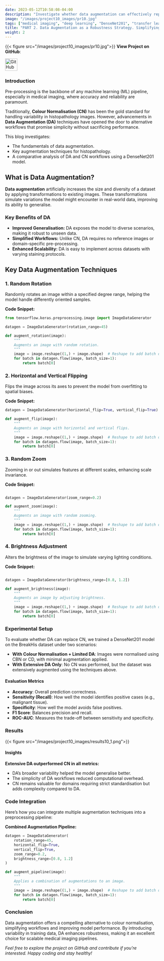 ```yaml
---
date: 2023-05-12T10:58:08-04:00
description: "Investigate whether data augmentation can effectively replace colour normalisation in histopathology image analysis."
image: "/images/project10_images/pr10.jpg"
tags: ["medical imaging", "deep learning", "DenseNet201", "transfer learning", "AI in healthcare"]
title: "PART 2. Data Augmentation as a Robustness Strategy. Simplifying Pre-processing: Can Data Augmentation Replace Colour Normalisation?"
weight: 2
---
```

{{< figure src="/images/project10_images/pr10.jpg">}}
**View Project on GitHub**: 

<a href="https://github.com/drnsmith/ColourNorm-Histopathology-DeepLearning" target="_blank">
    <img src="/images/github.png" alt="GitHub" style="width:40px; height:40px; vertical-align: middle;">
  </a>

### Introduction
Pre-processing is the backbone of any machine learning (ML) pipeline, especially in medical imaging, where accuracy and reliability are paramount. 

Traditionally, **Colour Normalisation (CN)** has been the gold standard for handling variability in histopathology images. However, advancements in **Data Augmentation (DA)** techniques have opened the door to alternative workflows that promise simplicity without sacrificing performance.

This blog investigates:
- The fundamentals of data augmentation.
- Key augmentation techniques for histopathology.
- A comparative analysis of DA and CN workflows using a DenseNet201 model.

## **What is Data Augmentation?**
**Data augmentation** artificially increases the size and diversity of a dataset by applying transformations to existing images. These transformations simulate variations the model might encounter in real-world data, improving its ability to generalise.

### **Key Benefits of DA**
- **Improved Generalisation:** DA exposes the model to diverse scenarios, making it robust to unseen data.
- **Simplified Workflows:** Unlike CN, DA requires no reference images or domain-specific pre-processing.
- **Enhanced Scalability:** DA is easy to implement across datasets with varying staining protocols.

## **Key Data Augmentation Techniques**

### **1. Random Rotation**
Randomly rotates an image within a specified degree range, helping the model handle differently oriented samples.

**Code Snippet:**
```python
from tensorflow.keras.preprocessing.image import ImageDataGenerator

datagen = ImageDataGenerator(rotation_range=45)

def augment_rotation(image):
    """
    Augments an image with random rotation.
    """
    image = image.reshape((1,) + image.shape)  # Reshape to add batch dimension
    for batch in datagen.flow(image, batch_size=1):
        return batch[0]
```

### **2. Horizontal and Vertical Flipping**
Flips the image across its axes to prevent the model from overfitting to spatial biases.

**Code Snippet:**

```python
datagen = ImageDataGenerator(horizontal_flip=True, vertical_flip=True)

def augment_flip(image):
    """
    Augments an image with horizontal and vertical flips.
    """
    image = image.reshape((1,) + image.shape)  # Reshape to add batch dimension
    for batch in datagen.flow(image, batch_size=1):
        return batch[0]
```

### **3. Random Zoom**
Zooming in or out simulates features at different scales, enhancing scale invariance.

**Code Snippet:**

```python

datagen = ImageDataGenerator(zoom_range=0.2)

def augment_zoom(image):
    """
    Augments an image with random zooming.
    """
    image = image.reshape((1,) + image.shape)  # Reshape to add batch dimension
    for batch in datagen.flow(image, batch_size=1):
        return batch[0]
```

### **4. Brightness Adjustment**
Alters the brightness of the image to simulate varying lighting conditions.

**Code Snippet:**

```python

datagen = ImageDataGenerator(brightness_range=[0.8, 1.2])

def augment_brightness(image):
    """
    Augments an image by adjusting brightness.
    """
    image = image.reshape((1,) + image.shape)  # Reshape to add batch dimension
    for batch in datagen.flow(image, batch_size=1):
        return batch[0]
```

### Experimental Setup
To evaluate whether DA can replace CN, we trained a DenseNet201 model on the BreakHis dataset under two scenarios:

 - **With Colour Normalisation + Limited DA**: Images were normalised using CBN or CD, with minimal augmentation applied.
 - **With Extensive DA Only**: No CN was performed, but the dataset was extensively augmented using the techniques above.

#### Evaluation Metrics
 - **Accuracy**: Overall prediction correctness.
 - **Sensitivity (Recall)**: How well the model identifies positive cases (e.g., malignant tissue).
 - **Specificity**: How well the model avoids false positives.
 - **F1 Score**: Balances precision and recall.
 - **ROC-AUC**: Measures the trade-off between sensitivity and specificity.

### Results
{{< figure src="/images/project10_images/results10_1.png">}}

#### Insights
**Extensive DA outperformed CN in all metrics:**
 - DA’s broader variability helped the model generalise better.
 - The simplicity of DA workflows reduced computational overhead.
 - CN remains valuable for domains requiring strict standardisation but adds complexity compared to DA.

### Code Integration
Here’s how you can integrate multiple augmentation techniques into a preprocessing pipeline:

**Combined Augmentation Pipeline:**

```python
datagen = ImageDataGenerator(
    rotation_range=45,
    horizontal_flip=True,
    vertical_flip=True,
    zoom_range=0.2,
    brightness_range=[0.8, 1.2]
)

def augment_pipeline(image):
    """
    Applies a combination of augmentations to an image.
    """
    image = image.reshape((1,) + image.shape)  # Reshape to add batch dimension
    for batch in datagen.flow(image, batch_size=1):
        return batch[0]
```

### Conclusion
Data augmentation offers a compelling alternative to colour normalisation, simplifying workflows and improving model performance. By introducing variability in training data, DA enhances robustness, making it an excellent choice for scalable medical imaging pipelines.

*Feel free to explore the project on GitHub and contribute if you’re interested. Happy coding and stay healthy!*